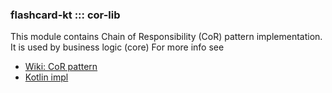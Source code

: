 ### flashcard-kt ::: cor-lib

This module contains Chain of Responsibility (CoR) pattern implementation.
It is used by business logic (core)
For more info see 
- [Wiki: CoR pattern](https://en.wikipedia.org/wiki/Chain-of-responsibility_pattern)
- [Kotlin impl](https://github.com/otuskotlin/202105-otuskotlin-marketplace/tree/main/ok-marketplace-mp-common-cor)